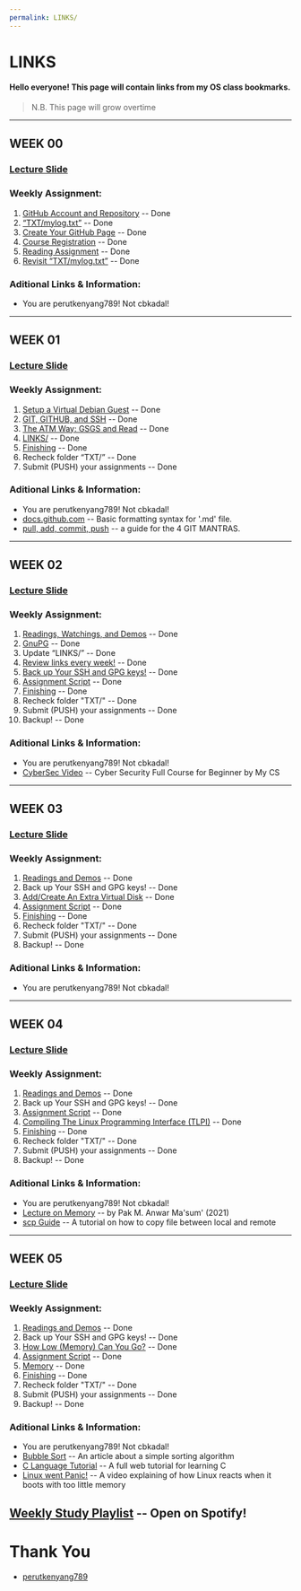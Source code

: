 ```yaml
---
permalink: LINKS/
---
```


# LINKS

#### Hello everyone! This page will contain links from my OS class bookmarks.

>N.B. This page will grow overtime

---

## WEEK 00
### [Lecture Slide](https://docos.vlsm.org/Slides/os00.pdf)
### Weekly Assignment:
1. [GitHub Account and Repository](https://demos.vlsm.org/W00-01.html) -- Done
1. [“TXT/mylog.txt”](https://demos.vlsm.org/W00-02.html) -- Done
1. [Create Your GitHub Page](https://demos.vlsm.org/W00-03.html) -- Done
1. [Course Registration](https://demos.vlsm.org/W00-04.html) -- Done
1. [Reading Assignment](https://demos.vlsm.org/W00-05.html) -- Done
1. [Revisit “TXT/mylog.txt”](https://demos.vlsm.org/W00-06.html) -- Done
### Aditional Links & Information:
- You are perutkenyang789! Not cbkadal!

---

## WEEK 01
### [Lecture Slide](https://docos.vlsm.org/Slides/os01.pdf)
### Weekly Assignment:
1. [Setup a Virtual Debian Guest](https://demos.vlsm.org/W01-01.html) -- Done
1. [GIT, GITHUB, and SSH](https://demos.vlsm.org/W01-02.html) -- Done
1. [The ATM Way: GSGS and Read](https://demos.vlsm.org/W01-03.html) -- Done
1. [LINKS/](https://demos.vlsm.org/W01-04.html) -- Done
1. [Finishing](https://demos.vlsm.org/W01-05.html) -- Done
1. Recheck folder “TXT/” -- Done
1. Submit (PUSH) your assignments -- Done
### Aditional Links & Information:
- You are perutkenyang789! Not cbkadal!
- [docs.github.com](https://docs.github.com/en/get-started/writing-on-github/getting-started-with-writing-and-formatting-on-github/basic-writing-and-formatting-syntax#relative-links) -- Basic formatting syntax for '.md' file.
- [pull, add, commit, push](https://doit.vlsm.org/047.html) -- a guide for the 4 GIT MANTRAS.

---

## WEEK 02
### [Lecture Slide](https://docos.vlsm.org/Slides/os02.pdf)
### Weekly Assignment:
1. [Readings, Watchings, and Demos](https://demos.vlsm.org/W02-01.html) -- Done
1. [GnuPG](https://demos.vlsm.org/W02-02.html) -- Done
1. Update “LINKS/” -- Done
1. [Review links every week!](https://demos.vlsm.org/W02-08.html) -- Done
1. [Back up Your SSH and GPG keys!](https://demos.vlsm.org/W02-11.html) -- Done
1. [Assignment Script](https://demos.vlsm.org/W02-10.html) -- Done
1. [Finishing](https://demos.vlsm.org/W02-09.html) -- Done
1. Recheck folder "TXT/" -- Done
1. Submit (PUSH) your assignments -- Done
1. Backup! -- Done

### Aditional Links & Information:
- You are perutkenyang789! Not cbkadal!
- [CyberSec Video](https://www.youtube.com/watch?v=U_P23SqJaDc) -- Cyber Security Full Course for Beginner by My CS

---

## WEEK 03
### [Lecture Slide](https://docos.vlsm.org/Slides/os03.pdf)
### Weekly Assignment:
1. [Readings and Demos](https://demos.vlsm.org/W03-01.html) -- Done
1. Back up Your SSH and GPG keys! -- Done
1. [Add/Create An Extra Virtual Disk](https://demos.vlsm.org/W03-02.html) -- Done
1. [Assignment Script](https://demos.vlsm.org/W03-08.html) -- Done
1. [Finishing](https://demos.vlsm.org/W03-09.html) -- Done
1. Recheck folder "TXT/" -- Done
1. Submit (PUSH) your assignments -- Done
1. Backup! -- Done

### Aditional Links & Information:
- You are perutkenyang789! Not cbkadal!

---

## WEEK 04
### [Lecture Slide](https://docos.vlsm.org/Slides/os04.pdf)
### Weekly Assignment:
1. [Readings and Demos](https://demos.vlsm.org/W04-01.html) -- Done
1. Back up Your SSH and GPG keys! -- Done
1. [Assignment Script](https://demos.vlsm.org/W04-02.html) -- Done
1. [Compiling The Linux Programming Interface (TLPI)](https://demos.vlsm.org/W04-03.html) -- Done
1. [Finishing](https://demos.vlsm.org/W04-04.html) -- Done
1. Recheck folder "TXT/" -- Done
1. Submit (PUSH) your assignments -- Done
1. Backup! -- Done

### Aditional Links & Information:
- You are perutkenyang789! Not cbkadal!
- [Lecture on Memory](https://youtu.be/uFj7mKNq1t0) -- by Pak M. Anwar Ma'sum' (2021)
- [scp Guide](https://www.youtube.com/watch?v=2u0I-U0D7Uk) -- A tutorial on how to copy file between local and remote

---

## WEEK 05
### [Lecture Slide](https://docos.vlsm.org/Slides/os05.pdf)
### Weekly Assignment:
1. [Readings and Demos](https://demos.vlsm.org/W05-01.html) -- Done
1. Back up Your SSH and GPG keys! -- Done
1. [How Low (Memory) Can You Go?](https://demos.vlsm.org/W05-02.html) -- Done
1. [Assignment Script](https://demos.vlsm.org/W05-03.html) -- Done
1. [Memory](https://demos.vlsm.org/W05-04.html) -- Done
1. [Finishing](https://demos.vlsm.org/W05-05.html) -- Done
1. Recheck folder "TXT/" -- Done
1. Submit (PUSH) your assignments -- Done
1. Backup! -- Done

### Aditional Links & Information:
- You are perutkenyang789! Not cbkadal!
- [Bubble Sort](https://www.geeksforgeeks.org/bubble-sort-algorithm/) -- An article about a simple sorting algorithm
- [C Language Tutorial](https://www.w3schools.com/c/index.php) -- A full web tutorial for learning C
- [Linux went Panic!](https://youtu.be/obRacKML3vA?si=A20snxdXA1bdUGOS) -- A video explaining of how Linux reacts when it boots with too little memory

## [Weekly Study Playlist](https://open.spotify.com/playlist/3Sw3fNrFOBRbFV6W3Yhdqm?si=XbfSr9pNREaALfojL6_Zog) -- Open on Spotify!

# Thank You
- [perutkenyang789](https://github.com/perutkenyang789)
